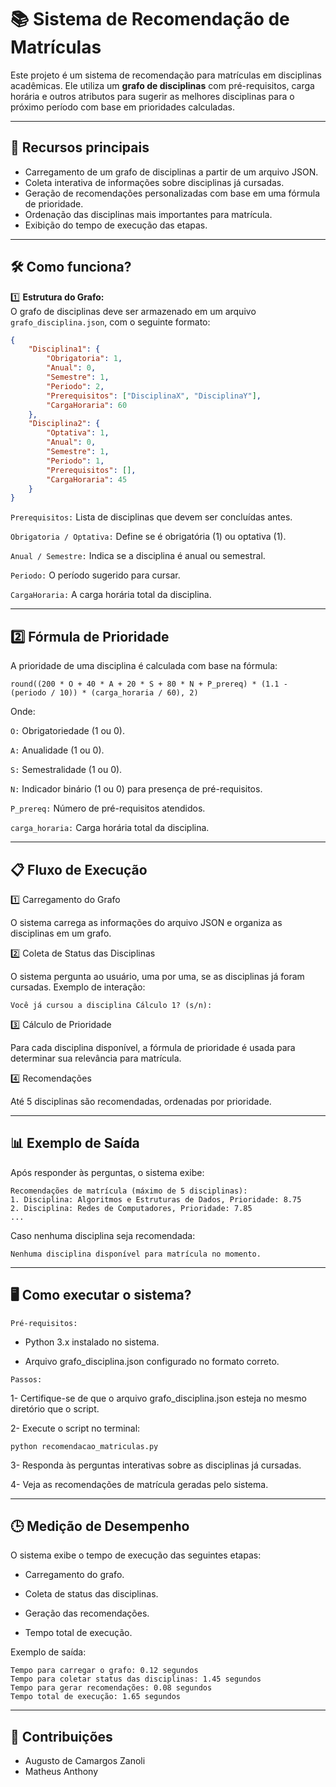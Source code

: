 # 📚 Sistema de Recomendação de Matrículas 

Este projeto é um sistema de recomendação para matrículas em disciplinas acadêmicas. Ele utiliza um **grafo de disciplinas** com pré-requisitos, carga horária e outros atributos para sugerir as melhores disciplinas para o próximo período com base em prioridades calculadas. 

---

## 🚀 **Recursos principais**
- Carregamento de um grafo de disciplinas a partir de um arquivo JSON.
- Coleta interativa de informações sobre disciplinas já cursadas.
- Geração de recomendações personalizadas com base em uma fórmula de prioridade.
- Ordenação das disciplinas mais importantes para matrícula.
- Exibição do tempo de execução das etapas.

---

## 🛠️ **Como funciona?**

1️⃣ **Estrutura do Grafo:**  
O grafo de disciplinas deve ser armazenado em um arquivo `grafo_disciplina.json`, com o seguinte formato:

```json
{
    "Disciplina1": {
        "Obrigatoria": 1,
        "Anual": 0,
        "Semestre": 1,
        "Periodo": 2,
        "Prerequisitos": ["DisciplinaX", "DisciplinaY"],
        "CargaHoraria": 60
    },
    "Disciplina2": {
        "Optativa": 1,
        "Anual": 0,
        "Semestre": 1,
        "Periodo": 1,
        "Prerequisitos": [],
        "CargaHoraria": 45
    }
} 
```

`Prerequisitos:` Lista de disciplinas que devem ser concluídas antes.

`Obrigatoria / Optativa:` Define se é obrigatória (1) ou optativa (1).

`Anual / Semestre:` Indica se a disciplina é anual ou semestral.

`Periodo:` O período sugerido para cursar.

`CargaHoraria:` A carga horária total da disciplina.

---

## 2️⃣ **Fórmula de Prioridade**
A prioridade de uma disciplina é calculada com base na fórmula:

```
round((200 * O + 40 * A + 20 * S + 80 * N + P_prereq) * (1.1 - (periodo / 10)) * (carga_horaria / 60), 2)
```

Onde:

`O:` Obrigatoriedade (1 ou 0).

`A:` Anualidade (1 ou 0).

`S:` Semestralidade (1 ou 0).

`N:` Indicador binário (1 ou 0) para presença de pré-requisitos.

`P_prereq:` Número de pré-requisitos atendidos.

`carga_horaria:` Carga horária total da disciplina.

---

## 📋 **Fluxo de Execução**

1️⃣ Carregamento do Grafo

O sistema carrega as informações do arquivo JSON e organiza as disciplinas em um grafo.

2️⃣ Coleta de Status das Disciplinas

O sistema pergunta ao usuário, uma por uma, se as disciplinas já foram cursadas.
Exemplo de interação:

```
Você já cursou a disciplina Cálculo 1? (s/n):
```

3️⃣ Cálculo de Prioridade

Para cada disciplina disponível, a fórmula de prioridade é usada para determinar sua relevância para matrícula.

4️⃣ Recomendações

Até 5 disciplinas são recomendadas, ordenadas por prioridade.

---

## **📊 Exemplo de Saída**
Após responder às perguntas, o sistema exibe:

```
Recomendações de matrícula (máximo de 5 disciplinas):
1. Disciplina: Algoritmos e Estruturas de Dados, Prioridade: 8.75
2. Disciplina: Redes de Computadores, Prioridade: 7.85
...
```

Caso nenhuma disciplina seja recomendada:
```
Nenhuma disciplina disponível para matrícula no momento.
```

---

## **🖥️ Como executar o sistema?**

`Pré-requisitos:`
- Python 3.x instalado no sistema.

- Arquivo grafo_disciplina.json configurado no formato correto.

`Passos:`

1- Certifique-se de que o arquivo grafo_disciplina.json esteja no mesmo diretório que o script.

2- Execute o script no terminal:

```
python recomendacao_matriculas.py
```

3- Responda às perguntas interativas sobre as disciplinas já cursadas.

4- Veja as recomendações de matrícula geradas pelo sistema.

---

## **🕒 Medição de Desempenho**
O sistema exibe o tempo de execução das seguintes etapas:

- Carregamento do grafo.

- Coleta de status das disciplinas.

- Geração das recomendações.

- Tempo total de execução.

Exemplo de saída:

```
Tempo para carregar o grafo: 0.12 segundos  
Tempo para coletar status das disciplinas: 1.45 segundos  
Tempo para gerar recomendações: 0.08 segundos  
Tempo total de execução: 1.65 segundos
```

---

## **🤝 Contribuições**
- Augusto de Camargos Zanoli
- Matheus Anthony 
